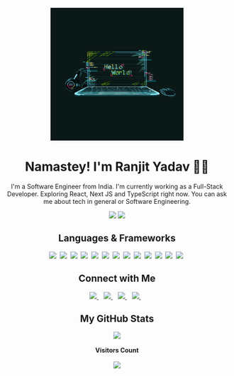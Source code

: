 <p align='center'>
  <img src="./covers/hello-world.gif" height="300rem"/>
</p>

<h1 align="center">Namastey! I'm Ranjit Yadav 👨‍💻</h1>

<p align='center'>
  I'm a Software Engineer from India. I'm currently working as a Full-Stack Developer. Exploring React, Next JS and TypeScript right now. You can ask me about tech in general or Software Engineering.
</p>

<p align="center">
<a href="https://www.twitter.com/iamranjity" target="_blank" rel="noreferrer"><img src="https://img.shields.io/twitter/follow/iamranjity?logo=twitter&style=for-the-badge&color=fd428d&labelColor=423f6d" /></a>
<a href="https://www.github.com/13yadav" target="_blank" rel="noreferrer"><img src="https://img.shields.io/github/followers/13yadav?logo=github&style=for-the-badge&color=fd428d&labelColor=423f6d" /></a>
</p>

<h2 align='center'>Languages & Frameworks</h2>

<p align='center'>
  <img src='https://img.shields.io/badge/Laravel-423f6d?style=for-the-badge&logo=laravel&logoColor=fd428d'>&nbsp;
  <img src='https://img.shields.io/badge/PHP-423f6d?style=for-the-badge&logo=php&logoColor=fd428d'>&nbsp;
  <img src='https://img.shields.io/badge/JavaScript-423f6d?style=for-the-badge&logo=javascript&logoColor=fd428d'>&nbsp;
  <img src='https://img.shields.io/badge/React-423f6d?style=for-the-badge&logo=react&logoColor=fd428d'>&nbsp;
  <img src='https://img.shields.io/badge/VueJS-423f6d?style=for-the-badge&logo=vue.js&logoColor=fd428d'>&nbsp;
  <img src='https://img.shields.io/badge/NodeJS-423f6d?style=for-the-badge&logo=javascript&logoColor=fd428d'>&nbsp;
  <img src='https://img.shields.io/badge/Java-423f6d?style=for-the-badge&logo=java&logoColor=fd428d'>&nbsp;
  <img src='https://img.shields.io/badge/Kotlin-423f6d?style=for-the-badge&logo=kotlin&logoColor=fd428d'>&nbsp;
  <img src='https://img.shields.io/badge/Android-423f6d?style=for-the-badge&logo=android&logoColor=fd428d'>&nbsp;
  <img src='https://img.shields.io/badge/TypeScript-423f6d?style=for-the-badge&logo=typescript&logoColor=fd428d'>&nbsp;
  <img src='https://img.shields.io/badge/Bootstrap-423f6d?style=for-the-badge&logo=bootstrap&logoColor=fd428d'>&nbsp;
  <img src='https://img.shields.io/badge/Tailwind-423f6d?style=for-the-badge&logo=tailwindcss&logoColor=fd428d'>&nbsp;
  <img src='https://img.shields.io/badge/MySQL-423f6d?style=for-the-badge&logo=mysql&logoColor=fd428d'>&nbsp;
</p>

<h2 align='center'>Connect with Me</h2>

<p align='center'>
  <a href="https://twitter.com/iamranjity" target="_blank">
    <img src="https://img.shields.io/badge/Twitter-423f6d?style=for-the-badge&logo=twitter&logoColor=fd428d" />        
  </a>&nbsp;&nbsp;
  <a href="https://linkedin.com/in/13yadav" target="_blank">
    <img src="https://img.shields.io/badge/LinkedIN-423f6d?style=for-the-badge&logo=linkedin&logoColor=fd428d" />
  </a>&nbsp;&nbsp;
  <a href="https://instagram.com/13yadav" target="_blank">
    <img src="https://img.shields.io/badge/Instagram-423f6d?style=for-the-badge&logo=instagram&logoColor=fd428d" />        
  </a>&nbsp;&nbsp;
  <a href="mailto:yadavranjit521@gmail.com" target="_blank">
    <img src="https://img.shields.io/badge/Gmail-423f6d?style=for-the-badge&logo=gmail&logoColor=fd428d" />        
  </a>&nbsp;&nbsp;
</p>

<h2 align='center'>My GitHub Stats</h2>

<!-- <p align="center">
 <img  src="https://github-readme-streak-stats.herokuapp.com/?user=13yadav&show_icons=true&locale=en&layout=compact&theme=radical&line_height=0" />
</p> -->

<p align="center">
 <img  src="https://github-readme-stats.vercel.app/api/top-langs/?username=13yadav&hide=html,css&layout=compact&theme=radical" />
</p>

<p align="center"><b>Visitors Count</b></p>
<p align="center"><img align="center" src="https://profile-counter.glitch.me/{13yadav}/count.svg" /></p>
